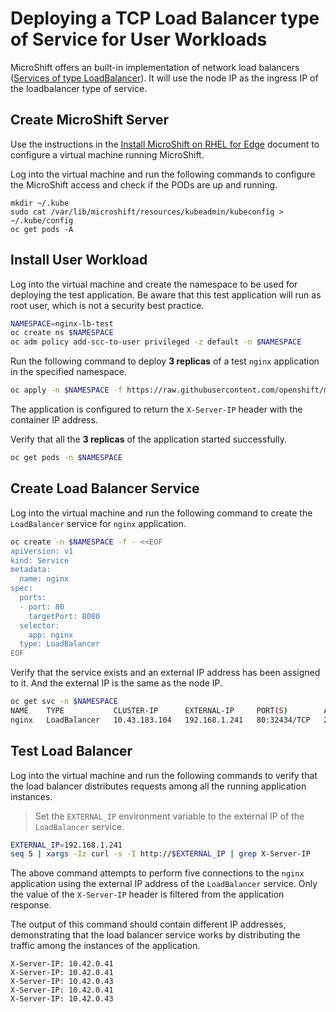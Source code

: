 # Deploying a TCP Load Balancer type of Service for User Workloads
MicroShift offers an built-in implementation of network load balancers ([Services of type LoadBalancer](https://kubernetes.io/docs/tasks/access-application-cluster/create-external-load-balancer)). It will use the node IP as the ingress IP of the loadbalancer type of service.

## Create MicroShift Server
Use the instructions in the [Install MicroShift on RHEL for Edge](./rhel4edge_iso.md) document to configure a virtual machine running MicroShift. 

Log into the virtual machine and run the following commands to configure the MicroShift access and check if the PODs are up and running.

```
mkdir ~/.kube
sudo cat /var/lib/microshift/resources/kubeadmin/kubeconfig > ~/.kube/config
oc get pods -A
```

## Install User Workload
Log into the virtual machine and create the namespace to be used for deploying the test application.  Be aware that this test application will run as root user, which is not a security best practice.

```bash
NAMESPACE=nginx-lb-test
oc create ns $NAMESPACE
oc adm policy add-scc-to-user privileged -z default -n $NAMESPACE
```

Run the following command to deploy **3 replicas** of a test `nginx` application in the specified namespace.

```bash
oc apply -n $NAMESPACE -f https://raw.githubusercontent.com/openshift/microshift/main/docs/config/nginx-IP-header.yaml
```

The application is configured to return the `X-Server-IP` header with the container IP address.

Verify that all the **3 replicas** of the application started successfully.

```bash
oc get pods -n $NAMESPACE
```

## Create Load Balancer Service
Log into the virtual machine and run the following command to create the `LoadBalancer` service for `nginx` application.

```bash
oc create -n $NAMESPACE -f - <<EOF
apiVersion: v1
kind: Service
metadata:
  name: nginx
spec:
  ports:
  - port: 80
    targetPort: 8080
  selector:
    app: nginx
  type: LoadBalancer
EOF
```

Verify that the service exists and an external IP address has been assigned to it. And the external IP is the same as the node IP.

```bash
oc get svc -n $NAMESPACE
NAME    TYPE           CLUSTER-IP      EXTERNAL-IP     PORT(S)        AGE
nginx   LoadBalancer   10.43.183.104   192.168.1.241   80:32434/TCP   2m
```

## Test Load Balancer
Log into the virtual machine and run the following commands to verify that the load balancer distributes requests among all the running application instances.

> Set the `EXTERNAL_IP` environment variable to the external IP of the `LoadBalancer` service.

```bash
EXTERNAL_IP=192.168.1.241
seq 5 | xargs -Iz curl -s -I http://$EXTERNAL_IP | grep X-Server-IP
```

The above command attempts to perform five connections to the `nginx` application using the external IP address of the `LoadBalancer` service. Only the value of the `X-Server-IP` header is filtered from the application response.

The output of this command should contain different IP addresses, demonstrating that the load balancer service works by distributing the traffic among the instances of the application.

```
X-Server-IP: 10.42.0.41
X-Server-IP: 10.42.0.41
X-Server-IP: 10.42.0.43
X-Server-IP: 10.42.0.41
X-Server-IP: 10.42.0.43
```
